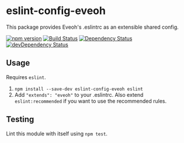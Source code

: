 # eslint-config-eveoh

This package provides Eveoh's .eslintrc as an extensible shared config.

[![npm version](https://badge.fury.io/js/%40eveoh%2Feslint-config.svg)](https://badge.fury.io/js/%40eveoh%2Feslint-config)
[![Build Status](https://travis-ci.org/eveoh/eslint-config-eveoh.svg?branch=master)](https://travis-ci.org/eveoh/eslint-config-eveoh)
[![Dependency Status](https://david-dm.org/eveoh/eslint-config-eveoh.svg)](https://david-dm.org/eveoh/eslint-config-eveoh)
[![devDependency Status](https://david-dm.org/eveoh/eslint-config-eveoh/dev-status.svg)](https://david-dm.org/eveoh/eslint-config-eveoh#info=devDependencies)

## Usage

Requires `eslint`.

1. `npm install --save-dev eslint-config-eveoh eslint`
2. Add `"extends": "eveoh"` to your .eslintrc. Also extend `eslint:recommended` if you want to use the recommended 
rules. 

## Testing

Lint this module with itself using `npm test`.